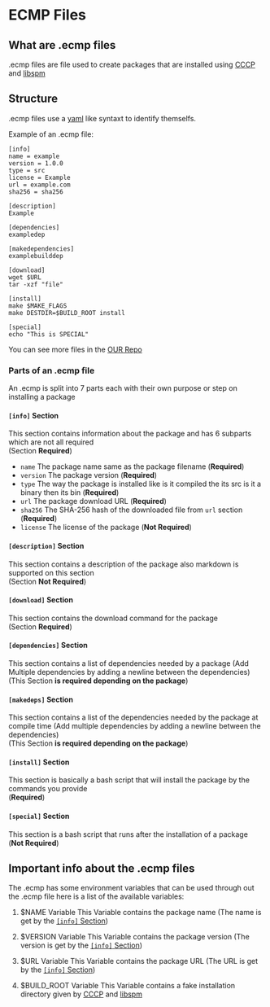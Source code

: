 # ECMP Files

## What are .ecmp files

.ecmp files are file used to create packages that are installed using [CCCP](http://github.com/Soviet-Linux/CCCP) and [libspm](https://github.com/Soviet-Linux/libspm)

## Structure

.ecmp files use a [yaml](https://en.wikipedia.org/wiki/YAML) like syntaxt to identify themselfs.

Example of an .ecmp file:

```
[info] 
name = example
version = 1.0.0
type = src 
license = Example
url = example.com 
sha256 = sha256 

[description] 
Example

[dependencies]
exampledep

[makedependencies]
examplebuilddep

[download]
wget $URL
tar -xzf "file" 

[install] 
make $MAKE_FLAGS
make DESTDIR=$BUILD_ROOT install

[special]
echo "This is SPECIAL"
```

You can see more files in the [OUR Repo](https://github.com/Soviet-Linux/OUR)

### Parts of an .ecmp file

An .ecmp is split into 7 parts each with their own purpose or step on installing a package

#### `[info]` Section

This section contains information about the package and has 6 subparts which are not all required  \
(Section **Required**)

- `name` The package name same as the package filename (**Required**)
- `version` The package version (**Required**)
- `type` The way the package is installed like is it compiled the its src is it a binary then its bin (**Required**)
- `url` The package download URL (**Required**)
- `sha256` The SHA-256 hash of the downloaded file from `url` section (**Required**)
- `license` The license of the package (**Not Required**)

#### `[description]` Section

This section contains a description of the package also markdown is supported on this section  \
(Section **Not Required**)

#### `[download]` Section

This section contains the download command for the package  \
(Section **Required**)

#### `[dependencies]` Section

This section contains a list of dependencies needed by a package (Add Multiple dependencies by adding a newline between the dependencies)  \
(This Section **is required depending on the package**)

#### `[makedeps]` Section

This section contains a list of the dependencies needed by the package at compile time (Add multiple dependencies by adding a newline between the dependencies)  \
(This Section **is required depending on the package**)

#### `[install]` Section

This section is basically a bash script that will install the package by the commands you provide  \
(**Required**)

#### `[special]` Section

This section is a bash script that runs after the installation of a package  \
(**Not Required**)

## Important info about the .ecmp files

The .ecmp has some environment variables that can be used through out the .ecmp file here is a list of the available variables:

1. $NAME Variable
This Variable contains the package name (The name is get by the [`[info]` Section](#info-section))

2. $VERSION Variable
This Variable contains the package version (The version is get by the [`[info]` Section](#info-section))

3. $URL Variable
This Variable contains the package URL (The URL is get by the [`[info]` Section](#info-section))

5. $BUILD_ROOT Variable
This Variable contains a fake installation directory given by [CCCP](https://github.com/Soviet-Linux/CCCP) and [libspm](https://github.com/Soviet-Linux/libspm)

